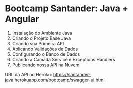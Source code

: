 # Bootcamp Santander: Java + Angular

1. Instalação do Ambiente Java
1. Criando o Projeto Base Java
1. Criando sua Primeira API
1. Aplicando Validações de Dados
1. Configurando o Banco de Dados
1. Criando a Camada Service e Exceptions Handlers
1. Publicando nossa API na Nuvem

URL da API no Heroku: https://santander-java.herokuapp.com/bootcamp/swagger-ui.html

